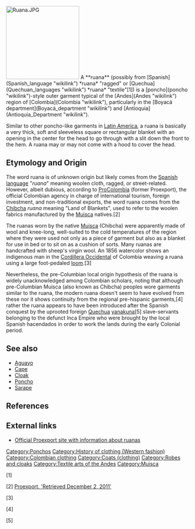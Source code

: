 <img src="Ruana.JPG" title="fig:Ruana.JPG" width="200" alt="Ruana.JPG" />
A **ruana** (possibly from [Spanish](Spanish_language "wikilink")
*ruana* "ragged" or [Quechua](Quechuan_languages "wikilink") *ruana*
"textile"[1]) is a [poncho](poncho "wikilink")-style outer garment
typical of the [Andes](Andes "wikilink") region of
[Colombia](Colombia "wikilink"), particularly in the [Boyacá
department](Boyacá_department "wikilink") and
[Antioquia](Antioquia_Department "wikilink").

Similar to other poncho-like garments in [Latin
America](Latin_America "wikilink"), a ruana is basically a very thick,
soft and sleeveless square or rectangular blanket with an opening in the
center for the head to go through with a slit down the front to the hem.
A ruana may or may not come with a hood to cover the head.

## Etymology and Origin

The word ruana is of unknown origin but likely comes from the [Spanish
language](Spanish_language "wikilink") "*ruana*" meaning woolen cloth,
ragged, or street-related. However, albeit dubious, according to
[ProColombia](ProColombia "wikilink") (former Proexport), the official
Colombian agency in charge of international tourism, foreign investment,
and non-traditional exports, the word ruana comes from the
[Chibcha](Chibcha_language "wikilink") *ruana* meaning "Land of
Blankets", used to refer to the woolen fabrics manufactured by the
[Muisca](Muisca_people "wikilink") natives.[2]

The ruanas worn by the native [Muisca](Muisca_people "wikilink")
(Chibcha) were apparently made of wool and knee-long, well-suited to the
cold temperatures of the region where they were used not only as a piece
of garment but also as a blanket for use in bed or to sit on as a
cushion of sorts. Many ruanas are handcrafted with sheep's virgin wool.
An 1856 watercolor shows an indigenous man in the [Cordillera
Occidental](Cordillera_Occidental_(Colombia) "wikilink") of Colombia
weaving a ruana using a large foot-pedaled [loom](loom "wikilink").[3]

Nevertheless, the pre-Columbian local origin hypothesis of the ruana is
widely unacknowledged among Colombian scholars, noting that although
pre-Columbian Muisca (also known as Chibcha) peoples wore garments
similar to the ruana, the modern ruana doesn't seem to have evolved from
these nor it shows continuity from the regional pre-hispanic
garments,[4] rather the ruana appears to have been introduced after the
Spanish conquest by the uprooted foreign
[Quechua](Quechua_people "wikilink") [yanakuna](yanakuna "wikilink")[5]
slave-servants belonging to the defunct Inca Empire who were brought by
the local Spanish hacendados in order to work the lands during the early
Colonial period.

## See also

-   [Aguayo](Aguayo_(cloth) "wikilink")
-   [Cape](Cape "wikilink")
-   [Cloak](Cloak "wikilink")
-   [Poncho](Poncho "wikilink")
-   [Sarape](Sarape "wikilink")

## References

## External links

-   [Official Proexport site with information about
    ruanas](http://www.colombia.travel/en/international-tourist/sightseeing-what-to-do/history-and-tradition/handicrafts/colombian-textile-work/ruana)

[Category:Ponchos](Category:Ponchos "wikilink") [Category:History of
clothing (Western
fashion)](Category:History_of_clothing_(Western_fashion) "wikilink")
[Category:Colombian clothing](Category:Colombian_clothing "wikilink")
[Category:Coats (clothing)](Category:Coats_(clothing) "wikilink")
[Category:Robes and cloaks](Category:Robes_and_cloaks "wikilink")
[Category:Textile arts of the
Andes](Category:Textile_arts_of_the_Andes "wikilink")
[Category:Muisca](Category:Muisca "wikilink")

[1]

[2] [Proexport. 'Retrieved December 2,
2011'](http://www.colombia.travel/en/international-tourist/sightseeing-what-to-do/history-and-tradition/handicrafts/colombian-textile-work/ruana)

[3]

[4]

[5]